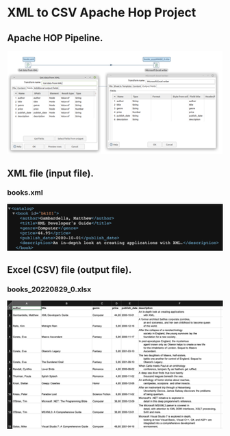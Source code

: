 # XML to CSV Apache Hop Project


## Apache HOP Pipeline.

![Apache HOP Pipeline](pipeline.png "Apache HOP Pipeline")

## XML file (input file).

### books.xml

![XML file](books_xml.png "XML file")

## Excel (CSV) file (output file).

### books_20220829_0.xlsx

![Excel (CSV) file](books_xlsx.png "Excel (CSV) file")
